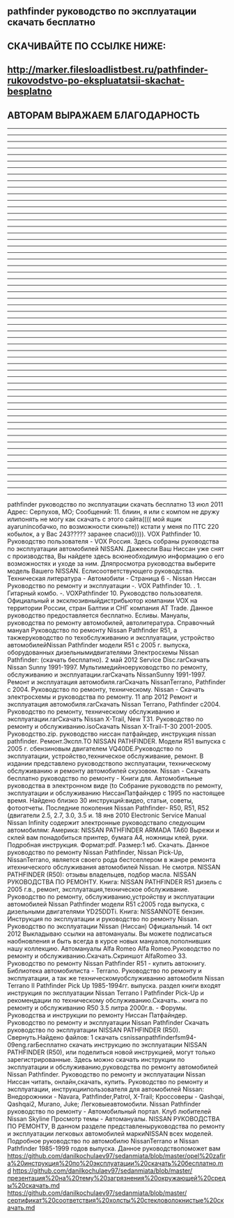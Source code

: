 pathfinder руководство по эксплуатации скачать бесплатно
--------------------------------------------------
СКАЧИВАЙТЕ ПО ССЫЛКЕ НИЖЕ:
--------------------------------------------------
http://marker.filesloadlistbest.ru/pathfinder-rukovodstvo-po-ekspluatatsii-skachat-besplatno
--------------------------------------------------
АВТОРАМ ВЫРАЖАЕМ БЛАГОДАРНОСТЬ
--------------------------------------------------
--------------------------------------------------
--------------------------------------------------
--------------------------------------------------
--------------------------------------------------
--------------------------------------------------
--------------------------------------------------
--------------------------------------------------
--------------------------------------------------
--------------------------------------------------
--------------------------------------------------
--------------------------------------------------
--------------------------------------------------
--------------------------------------------------
--------------------------------------------------
--------------------------------------------------
--------------------------------------------------
--------------------------------------------------
--------------------------------------------------
--------------------------------------------------
--------------------------------------------------
--------------------------------------------------
--------------------------------------------------
--------------------------------------------------
--------------------------------------------------
--------------------------------------------------
--------------------------------------------------
--------------------------------------------------
--------------------------------------------------
--------------------------------------------------
--------------------------------------------------
--------------------------------------------------
--------------------------------------------------
--------------------------------------------------
--------------------------------------------------
--------------------------------------------------
--------------------------------------------------
--------------------------------------------------
--------------------------------------------------
--------------------------------------------------
--------------------------------------------------
--------------------------------------------------
--------------------------------------------------
--------------------------------------------------
--------------------------------------------------
--------------------------------------------------
--------------------------------------------------
--------------------------------------------------
--------------------------------------------------
--------------------------------------------------
--------------------------------------------------
--------------------------------------------------
--------------------------------------------------
--------------------------------------------------
--------------------------------------------------
--------------------------------------------------
--------------------------------------------------
--------------------------------------------------
pathfinder руководство по эксплуатации скачать бесплатно 13 июл 2011  Адрес: Серпухов, МО; Сообщений: 11. блиин, я или с компом не дружу илипонять не могу как скачать с этого сайта(((( мой ящик ayaruninсобачко, по возможности скиньте)) кстати у меня по ПТС 220 кобылок, а у Вас 243????? заранее спасиб)))). VOX Pathfinder 10. Руководство пользователя - VOX Россия. Здесь собраны руководства по эксплуатации автомобилей NISSAN. Дажеесли Ваш Ниссан уже снят с производства, Вы найдете здесь всюнеобходимую информацию о его возможностях и уходе за ним. Дляпросмотра руководства выберите модель Вашего NISSAN. Еслисоответствующего руководства. Техническая литература - Автомобили - Страница 6 -. Nissan  Ниссан Руководство по ремонту и эксплуатации -. VOX Pathfinder 10.  . 1. Гитарный комбо. -. VOXPathfinder 10. Руководство пользователя. Официальный и эксклюзивныйдистрибьютор компании VOX на территории России, стран Балтии и СНГ компания AT Trade. Данное руководство предоставляется бесплатно. Есливы. Мануалы, руководства по ремонту автомобилей, автолитература. Справочный мануал Руководство по ремонту Nissan Pathfinder R51, а такжеруководство по техобслуживанию и эксплуатации, устройство автомобилейNissan Pathfinder модели R51 с 2005 г. выпуска, оборудованных дизельнымидвигателями  Электросхемы Nissan Pathfinder: (скачать бесплатно). 2 май 2012  Service Disc.rarСкачать Nissan Sunny 1991-1997. Мультимедийноеруководство по ремонту, обслуживанию и эксплуатации.rarСкачать NissanSunny 1991-1997. Ремонт и эксплуатация автомобиля.rarСкачать NissanTerrano, Pathfinder с 2004. Руководство по ремонту, техническому. Nissan - Скачать электросхемы и руководства по ремонту. 11 апр 2012  Ремонт и эксплуатация автомобиля.rarСкачать Nissan Terrano, Pathfinder с2004. Руководство по ремонту, техническому обслуживанию и эксплуатации.rarСкачать Nissan X-Trail, New T31. Руководство по ремонту и обслуживанию.isoСкачать Nissan X-Trail-T-30 2001-2005. Руководство.zip. руководство ниссан патфайндер, инструкция nissan pathfinder. Ремонт.Экспл.ТО NISSAN PATHFINDER. Модели R51 выпуска с 2005 г. сбензиновым двигателем VQ40DE.Руководство по эксплуатации, устройство,техническое обслуживание, ремонт. В издании представлено руководствопо эксплуатации, техническому обслуживанию и ремонту автомобилей скузовом. Nissan - Скачать бесплатно руководство по ремонту - Книги для. Автомобильные руководства в электронном виде (to
Собрание руководств по ремонту, эксплуатации и обслуживанию НиссанПатфайндер с 1995 по настоящее время. Найдено близко 30 инструкций:видео, статьи, советы, фотоотчеты. Последние поколения Nissan Pathfinder- R50, R51, R52 (двигатели 2.5, 2.7, 3.0, 3.5 и. 18 янв 2010  Electronic Service Manual Nissan  Infinity содержит электронные руководствапо следующим автомобилям: Америка: NISSAN PATHFINDER ARMADA TA60 Вырежи и склей вам понадобиться принтер, бумага А4, ножницы клей, руки. Подробная инструкция. Формат:pdf. Размер:1 мб. Скачать. Данное руководство по ремонту Nissan Pathfinder, Nissan Pick-Up, NissanTerrano, является своего рода бестселлером в жанре ремонта итехнического обслуживания автомобилей Nissan. Не смотря. NISSAN PATHFINDER (R50): отзывы владельцев, подбор масла. NISSAN РУКОВОДСТВА ПО РЕМОНТУ. Книга: NISSAN PATHFINDER R51 дизель с 2005 г.в., ремонт, эксплуатация,техническое обслуживание. Руководство по ремонту, обслуживанию,устройству и эксплуатации автомобилей Nissan Pathfinder модели R51 с2005 года выпуска, с дизельными двигателями YD25DDTi. Книга: NISSANNOTE бензин. Инструкция по эксплуатации и руководство по ремонту Nissan. Руководство по эксплуатации Nissan (Ниссан)  Официальный. 14 окт 2012  Выкладываю ссылки на автомануалы. Вы можете подписаться наобновления  и быть всегда в курсе новых мануалов,пополнивших нашу коллекцию. Автомануалы Alfa Romeo Alfa Romeo.Руководство по ремонту и обслуживанию.Скачать.Cкриншот AlfaRomeo 33. Руководство по ремонту Nissan Pathfinder R51 - купить автокнигу. Библиотека автомобилиста - Terrano. Руководство по ремонту и эксплуатации, а так же техническомуобслуживанию автомобиля Nissan Terrano II  Pathfinder  Pick Up 1985-1994гг. выпуска.  раздел книги входят инструкция по эксплуатации Nissan Terrano I Pathfinder  Pick-Up и рекомендации по техническому обслуживанию.Скачать.. книга по ремонту и обслуживанию R50 3.5 литра 2000г.в. - Форумы. Руководства и инструкции по ремонту Ниссан Патфайндер. Руководство по ремонту и эксплуатации Nissan Pathfinder
Скачать руководство по эксплуатации NISSAN PATHFINDER (R50). Свернуть.Найдено файлов: 1 скачать csnissanpathfinderfsm94-09eng.rarБесплатно скачать инструкцию по эксплуатации NISSAN PATHFINDER (R50), или поделиться новой инструкцией, могут только зарегистрированные. Здесь можно скачать инструкции по эксплуатации и обслуживанию,руководства по ремонту автомобилей Nissan Pathfinder. Руководство по ремонту и эксплуатации Nissan  Ниссан читать, онлайн,скачать, купить.  Руководство по ремонту и эксплуатации, инструкциипользователя для автомобилей Nissan: Внедорожники - Navara, Pathfinder,Patrol, X-Trail; Кроссоверы - Qashqai, Qashqai2, Murano, Juke; Легковыеавтомобили. Nissan Pathfinder руководство по ремонту - Автомобильный портал. Клуб любителей Nissan Skyline  Просмотр темы - Автомануалы. NISSAN РУКОВОДСТВА ПО РЕМОНТУ, В данном разделе представленыруководства по ремонту и эксплуатации легковых автомобилей маркиNISSAN всех моделей.  Подробное руководство по автомобилю NissanTerrano и Nissan Pathfinder 1985-1999 годов выпуска. Данное руководствопоможет вам
https://github.com/danilkochulaev97/sedanmiata/blob/master/opel%20zafira%20инструкция%20по%20эксплуатации%20скачать%20бесплатно.md
https://github.com/danilkochulaev97/sedanmiata/blob/master/презентация%20на%20тему%20загрязнения%20окружающей%20среды%20скачать.md
https://github.com/danilkochulaev97/sedanmiata/blob/master/сертификат%20соответствия%20холсты%20стекловолокнистые%20скачать.md
